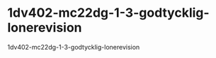 1dv402-mc22dg-1-3-godtycklig-lonerevision
=========================================

1dv402-mc22dg-1-3-godtycklig-lonerevision
